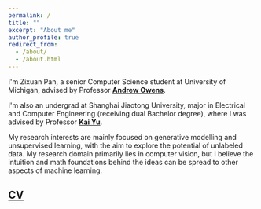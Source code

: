 ```yaml
---
permalink: /
title: ""
excerpt: "About me"
author_profile: true
redirect_from: 
  - /about/
  - /about.html
---
```


I'm Zixuan Pan, a senior Computer Science student at University of Michigan, advised by Professor **[Andrew Owens](https://andrewowens.com/)**.

I'm also an undergrad at Shanghai Jiaotong University, major in Electrical and Computer Engineering (receiving dual Bachelor degree), where I was advised by Professor **[Kai Yu](https://x-lance.sjtu.edu.cn/en/members/kai_yu)**.

My research interests are mainly focused on generative modelling and unsupervised learning, with the aim to explore the potential of unlabeled data. My research domain primarily lies in computer vision, but I believe the intuition and math foundations behind the ideas can be spread to other aspects of machine learning. 

## [CV](https://zxp46.github.io/files/CV.pdf)

